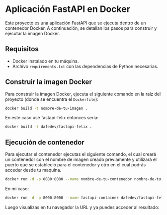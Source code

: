# Aplicación FastAPI en Docker

Este proyecto es una aplicación FastAPI que se ejecuta dentro de un contenedor Docker. A continuación, se detallan los pasos para construir y ejecutar la imagen Docker.

## Requisitos

- Docker instalado en tu máquina.
- Archivo `requirements.txt` con las dependencias de Python necesarias.

## Construir la imagen Docker

Para construir la imagen Docker, ejecuta el siguiente comando en la raíz del proyecto (donde se encuentra el `Dockerfile`):

```bash
docker build -t nombre-de-tu-imagen .
```

En este caso usé fastapi-felix entonces sería:

```bash
docker build -t dafedev/fastapi-felix .
```

## Ejecución de contenedor

Para ejecutar el contenedor ejecutas el siguiente comando, el cual creará un contenedor con el nombre de imagen creado previamente y utilizará el puerto que se estableció para el contenedor y otro en el cual podrás acceder desde tu maquina.

```bash
docker run -d -p 8080:8080 --name nombre-de-tu-contenedor nombre-de-tu-imagen
```

En mi caso:

```bash
docker run -d -p 8000:8000 --name fastapi-container dafedev/fastapi-felix
```

Luego visualizas en tu navegador la URL y ya puedes acceder al resultado:
